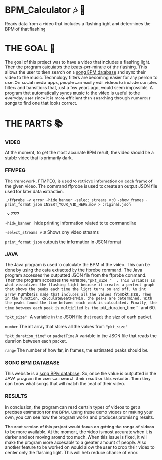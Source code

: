 # BPM_Calculator :notes: :abacus:	
Reads data from a video that includes a flashing light and determines the BPM of that flashing

# THE GOAL :goal_net:	
The goal of this project was to have a video that includes a flashing light. Then the program calculates the beats-per-minute of the flashing. This allows the user to then search on a [song BPM database](https://getsongbpm.com/) and sync their video to the music. Technology filters are becoming easier for any person to use. On social media apps, people can easily edit videos to include complex filters and transitions that, just a few years ago, would seem impossible. A program that automatically syncs music to the video is useful to the everyday user since it is more efficient than searching through numerous songs to find one that looks correct.

# THE PARTS :books:	
### VIDEO

At the moment, to get the most accurate BPM result, the video should be a stable video that is primarily dark. 
### FFMPEG

The framework, FFMPEG, is used to retrieve information on each frame of the given video. The command ffprobe is used to create an output JSON file used for later data extraction.

```
./ffprobe -v error -hide_banner -select_streams v:0 -show_frames -print_format json INSERT_YOUR_VID_HERE.mov > original.json
```

``` -v ``` ????

```-hide_banner ``` hide printing information related to te commandline

```-select_streams v:0``` Shows ony video streams

```print_format json``` outputs the information in JSON format




### JAVA

The Java program is used to calculate the BPM of the video. This can be done by using the data extracted by the ffprobe command. The Java program accesses the outputted JSON file from the ffprobe command. Then the program accesses the variable, ```"pkt_size`"``. This variable is what visualizes the flashing light because it creates a perfect graph that shows the peaks each time the light turns on and off. An int array ```number``` is made that includes all the values from ```pkt_size```. Then in the function, calculateBeatPerMin, the peaks are determined. With the peaks found the time between each peak is calculated. Finally, the time between each peak is multiplied by the ```pkt_duration_time``` and 60. 

```"pkt_size" ``` A variable in the JSON file that reads the size of each packet.

```number``` The int array that stores all the values from ```"pkt_size"```

```"pkt_duration_time"``` or ```packetTime``` A variable in the JSON file that reads the duration between each packet.

```range``` The number of how far, in frames, the estimated peaks should be. 
### SONG BPM DATABASE

This website is a [song BPM database](https://getsongbpm.com/). So, once the value is outputted in the JAVA program the user can search their result on this website. Then they can know what songs that will match the beat of their video. 

### RESULTS

In conclusion, the program can read certain types of videos to get a precises estimation for the BPM. Using these demo videos or making your own, you can see how the program works and produces promising results. 

The next version of this project would focus on getting the range of videos to be more available. At the moment, the video is most accurate when it is darker and not moving around too much. When this issue is fixed, it will make the program more accesable to a greater amount of people. Also another feature to be worked on would allow the user to crop their video to center only the flashing light. This will help reduce chance of error.

